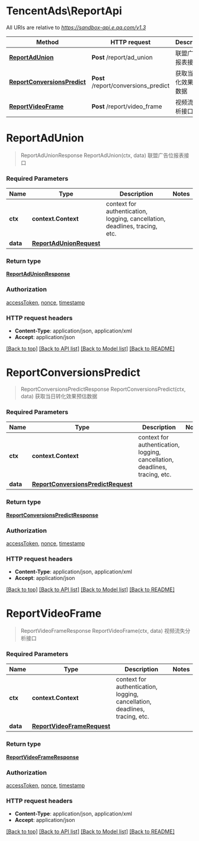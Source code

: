 # TencentAds\ReportApi

All URIs are relative to *https://sandbox-api.e.qq.com/v1.3*

Method | HTTP request | Description
------------- | ------------- | -------------
[**ReportAdUnion**](ReportApi.md#ReportAdUnion) | **Post** /report/ad_union | 联盟广告位报表接口
[**ReportConversionsPredict**](ReportApi.md#ReportConversionsPredict) | **Post** /report/conversions_predict | 获取当日转化效果预估数据
[**ReportVideoFrame**](ReportApi.md#ReportVideoFrame) | **Post** /report/video_frame | 视频流失分析接口


# **ReportAdUnion**
> ReportAdUnionResponse ReportAdUnion(ctx, data)
联盟广告位报表接口

### Required Parameters

Name | Type | Description  | Notes
------------- | ------------- | ------------- | -------------
 **ctx** | **context.Context** | context for authentication, logging, cancellation, deadlines, tracing, etc.
  **data** | [**ReportAdUnionRequest**](ReportAdUnionRequest.md)|  | 

### Return type

[**ReportAdUnionResponse**](ReportAdUnionResponse.md)

### Authorization

[accessToken](../README.md#accessToken), [nonce](../README.md#nonce), [timestamp](../README.md#timestamp)

### HTTP request headers

 - **Content-Type**: application/json, application/xml
 - **Accept**: application/json

[[Back to top]](#) [[Back to API list]](../README.md#documentation-for-api-endpoints) [[Back to Model list]](../README.md#documentation-for-models) [[Back to README]](../README.md)

# **ReportConversionsPredict**
> ReportConversionsPredictResponse ReportConversionsPredict(ctx, data)
获取当日转化效果预估数据

### Required Parameters

Name | Type | Description  | Notes
------------- | ------------- | ------------- | -------------
 **ctx** | **context.Context** | context for authentication, logging, cancellation, deadlines, tracing, etc.
  **data** | [**ReportConversionsPredictRequest**](ReportConversionsPredictRequest.md)|  | 

### Return type

[**ReportConversionsPredictResponse**](ReportConversionsPredictResponse.md)

### Authorization

[accessToken](../README.md#accessToken), [nonce](../README.md#nonce), [timestamp](../README.md#timestamp)

### HTTP request headers

 - **Content-Type**: application/json, application/xml
 - **Accept**: application/json

[[Back to top]](#) [[Back to API list]](../README.md#documentation-for-api-endpoints) [[Back to Model list]](../README.md#documentation-for-models) [[Back to README]](../README.md)

# **ReportVideoFrame**
> ReportVideoFrameResponse ReportVideoFrame(ctx, data)
视频流失分析接口

### Required Parameters

Name | Type | Description  | Notes
------------- | ------------- | ------------- | -------------
 **ctx** | **context.Context** | context for authentication, logging, cancellation, deadlines, tracing, etc.
  **data** | [**ReportVideoFrameRequest**](ReportVideoFrameRequest.md)|  | 

### Return type

[**ReportVideoFrameResponse**](ReportVideoFrameResponse.md)

### Authorization

[accessToken](../README.md#accessToken), [nonce](../README.md#nonce), [timestamp](../README.md#timestamp)

### HTTP request headers

 - **Content-Type**: application/json, application/xml
 - **Accept**: application/json

[[Back to top]](#) [[Back to API list]](../README.md#documentation-for-api-endpoints) [[Back to Model list]](../README.md#documentation-for-models) [[Back to README]](../README.md)

